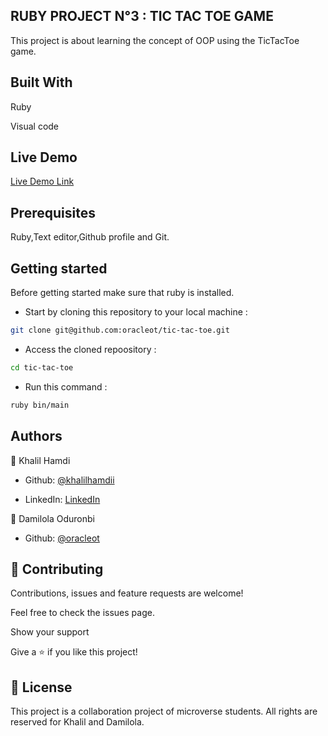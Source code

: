 ## RUBY PROJECT N°3 : TIC TAC TOE GAME

</h1>This project is about learning the concept of OOP using the TicTacToe game.

</h1>

## Built With

Ruby

Visual code

## Live Demo

[Live Demo Link](https://repl.it/@oracleot/TicTacToe)

## Prerequisites

Ruby,Text editor,Github profile and Git.

## Getting started

Before getting started make sure that ruby is installed.

- Start by cloning this repository to your local machine :

```bash
git clone git@github.com:oracleot/tic-tac-toe.git
```

- Access the cloned repoository :

```bash
cd tic-tac-toe
```

- Run this command :

```bash
ruby bin/main
```

## Authors

👤 Khalil Hamdi

- Github: [@khalilhamdii](https://github.com/khalilhamdii)

- LinkedIn: [LinkedIn](https://www.linkedin.com/in/khalilhamdi/)

👤 Damilola Oduronbi

- Github: [@oracleot](https://github.com/oracleot)

## 🤝 Contributing

Contributions, issues and feature requests are welcome!

Feel free to check the issues page.

Show your support

Give a ⭐️ if you like this project!

## 📝 License

This project is a collaboration project of microverse students. All rights are reserved for Khalil and Damilola.
